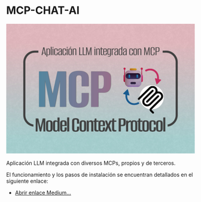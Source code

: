 # MCP-CHAT-AI
![imagen](https://github.com/bernabeudario/MCP-CHAT-AI/blob/main/img-portada.jpg?raw=true)

Aplicación LLM integrada con diversos MCPs, propios y de terceros.

El funcionamiento y los pasos de instalación se encuentran detallados en el siguiente enlace:
* [Abrir enlace Medium...](https://medium.com/@dariobernabeu/aplicacion-llm-integrada-con-mcp-4864c91a1584)
